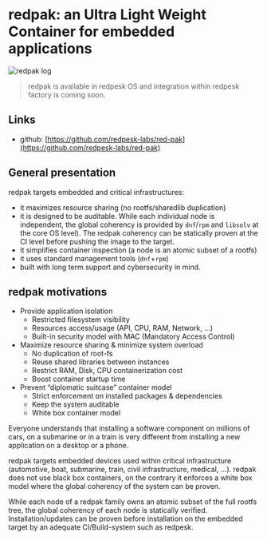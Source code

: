 # redpak: an Ultra Light Weight Container for embedded applications

![redpak log](images/logo_redpak.png "redpak logo")

> redpak is available in redpesk OS and integration within redpesk factory is coming soon.

## Links

- github: [https://github.com/redpesk-labs/red-pak](https://github.com/redpesk-labs/red-pak)

## General presentation

redpak targets embedded and critical infrastructures:

- it maximizes resource sharing (no rootfs/sharedlib duplication)
- it is designed to be auditable. While each individual node is independent, the global coherency is provided by `dnf`/`rpm` and `libsolv` at the core OS level). The redpak coherency can be statically proven at the CI level before pushing the image to the target.
- it simplifies container inspection (a node is an atomic subset of a rootfs)
- it uses standard management tools (`dnf`+`rpm`)
- built with long term support and cybersecurity in mind.

## redpak motivations

- Provide application isolation
  - Restricted filesystem visibility
  - Resources access/usage (API, CPU, RAM, Network, …)
  - Built-in security model with MAC (Mandatory Access Control)
- Maximize resource sharing & minimize system overload
  - No duplication of root-fs
  - Reuse shared libraries between instances
  - Restrict RAM, Disk, CPU containerization cost
  - Boost container startup time
- Prevent “diplomatic suitcase” container model
  - Strict enforcement on installed packages & dependencies
  - Keep the system auditable
  - White box container model

Everyone understands that installing a software component on millions of cars,
on a submarine or in a train is very different from installing a new application on a desktop or a phone.

redpak targets embedded devices used within critical infrastructure (automotive, boat, submarine, train, civil infrastructure, medical, ...).
redpak does not use black box containers, on the contrary it enforces a white box model where the global coherency of the system can be proven.

While each node of a redpak family owns an atomic subset of the full rootfs tree, the global coherency of each node is statically verified. Installation/updates can be proven before installation on the embedded target by an adequate CI/Build-system such as redpesk.
